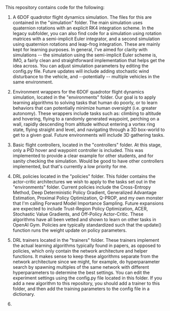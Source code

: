 
This repository contains code for the following:

1.  A 6DOF quadrotor flight dynamics simulation. The files for this are contained in the "simulation" folder. The main
    simulation uses quaternion rotations with an explicit RK4 integration scheme. In the legacy subfolder, you can also
    find code for a simulation using rotation matrices with a semi-implicit Euler integrator, and a second simulation
    using quaternion rotations and leap-frog integration. These are mainly kept for learning purposes. In general, I've
    aimed for clarity with simulations -- the simulation using the semi-implicit Euler scheme is, IMO, a fairly clean
    and straightforward implementation that helps get the idea across. You can adjust simulation parameters by editing
    the config.py file. Future updates will include adding stochastic wind disturbance to the vehicle, and --potentially
    -- multiple vehicles in the same environment.

2.  Environment wrappers for the 6DOF quadrotor flight dynamics simulation, located in the "environments" folder. Our goal 
    is to apply learning algorithms to  solving tasks that human do poorly, or to learn behaviors that can potentially 
    minimize human oversight (i.e. greater autonomy). These wrappers include tasks such as: climbing to altitude and hovering, 
    flying to a randomly generated waypoint, perching on a wall, rapidly descending from altitude without entering a vortex 
    ring state, flying straight and level, and navigating through a 3D box-world to get to a given goal. Future environments 
    will include 3D gathering tasks.

3.  Basic flight controllers, located in the "controllers" folder. At this stage, only a PID hover and waypoint controller
    is included. This was implemented to provide a clear example for other students, and for sanity checking the simulation.
    Would be good to have other controllers implemented, but that's currently a low priority for me.

4.  DRL policies located in the "policies" folder. This folder contains the actor-critic architectures we wish to apply to
    the tasks set out in the "environments" folder. Current policies include the Cross-Entropy Method, Deep Deterministic
    Policy Gradient, Generalized Advantage Estimation, Proximal Policy Optimization, Q-PROP, and my own monster that I'm
    calling Forward Model Importance Sampling. Future expansions are expected to include Trust-Region Policy Optimization,
    ACER, Stochastic Value Gradients, and Off-Policy Actor-Critic. These algorithms have all been vetted and shown to
    learn on other tasks in OpenAI Gym. Policies are typically standardized such that the update() function runs the weight
    update on policy parameters. 

5.  DRL trainers located in the "trainers" folder. These trainers implement the actual learning algorithms typically found
    in papers, as opposed to policies, which only contain the network architecture and helper functions. It makes sense
    to keep these algorithms separate from the network architecture since we might, for example, do hyperparameter search
    by spawning multiples of the same network with different hyperparameters to determine the best settings. You can edit
    the experiment settings using the config.py file located in this folder. If you add a new algorithm to this repository,
    you should add a trainer to this folder, and then add the training parameters to the config file in a dictionary.

6.  